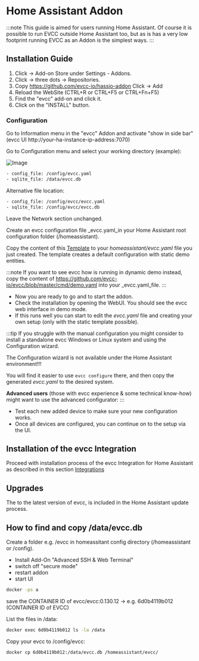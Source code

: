 # Home Assistant Addon

:::note
This guide is aimed for users running Home Assistant. Of course it is possible to run EVCC outside Home Assistant too, but as is has a very low footprint running EVCC as an
Addon is the simplest ways.
:::

## Installation Guide

1. Click -> Add-on Store under Settings - Addons.
2. Click -> three dots -> Repositories.
3. Copy https://github.com/evcc-io/hassio-addon Click -> Add
4. Reload the WebSite (CTRL+R or CTRL+F5 or CTRL+Fn+F5)
5. Find the "evcc" add-on and click it.
6. Click on the "INSTALL" button.

### Configuration

Go to Information menu in the "evcc" Addon and activate "show in side bar" (evcc UI http://your-ha-instance-ip-address:7070)

Go to Configuration menu and select your working directory (example):
<!---
<Screenshot
  name="screenshots/ha_configuration_ui"
  caption="Screenshot der Arbeitsverzeichnisse und Dateinamen in der Konfiguration."
/>
--->

![Image](screenshots/ha_configuration_ui.webp)

```sh
- config_file: /config/evcc.yaml
- sqlite_file: /data/evcc.db
```
Alternative file location:
```sh
- config_file: /config/evcc/evcc.yaml
- sqlite_file: /config/evcc/evcc.db
```

Leave the Network section unchanged.

Create an evcc configuration file _evcc.yaml_in your Home Assistant root configuration folder (/homeassistant).

Copy the content of this [Template](conf_templates/ha_evcc_template.yaml) to your _homeassistant/evcc.yaml_ file you just created.
The template creates a default configuration with static demo entities.

:::note
If you want to see evcc how is running in dynamic demo instead, copy the content of https://github.com/evcc-io/evcc/blob/master/cmd/demo.yaml into your _evcc.yaml_file.
:::

- Now you are ready to go and to start the addon.
- Check the installation by opening the WebUI. You should see the evcc web interface in demo mode.
- If this runs well you can start to edit the _evcc.yaml_ file and creating your own setup (only with the static template possible).

:::tip
If you struggle with the manual configuration you might consider to install a standalone evcc Windows or Linux system and using the Configuration wizard.

The Configuration wizard is not available under the Home Assistant environment!!!

You will find it easier to use `evcc configure` there, and then copy the generated _evcc.yaml_ to the desired system.

**Advanced users** (those with evcc experience & some technical know-how) might want to use the advanced configurator:
:::

- Test each new added device to make sure your new configuration works.
- Once all devices are configured, you can continue on to the setup via the UI.

## Installation of the evcc Integration

Proceed with installation process of the evcc Integration for Home Assistant as described in this section [Integrations](../integrations/home-assistant)

## Upgrades

The to the latest version of evcc, is included in the Home Assistant update process.


## How to find and copy /data/evcc.db

Create a folder e.g. /evcc in homeassitant config directory (/homeassistant or /config).

- Install Add-On "Advanced SSH & Web Terminal"
- switch off "secure mode"
- restart addon
- start UI

```sh
docker -ps a
```
save the CONTAINER ID of evcc/evcc:0.130.12  -> e.g. 6d0b4119b012 (CONTAINER ID of EVCC)

List the files in /data:
```sh
docker exec 6d0b4119b012 ls -la /data
```
Copy your evcc to /config/evcc:
```sh
docker cp 6d0b4119b012:/data/evcc.db /homeassistant/evcc/
```
